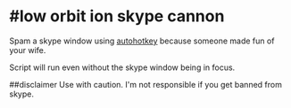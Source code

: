 #low orbit ion skype cannon
==========================

Spam a skype window using [autohotkey](http://www.autohotkey.com) because someone made fun of your wife.

Script will run even without the skype window being in focus.

##disclaimer
Use with caution.  I'm not responsible if you get banned from skype.
